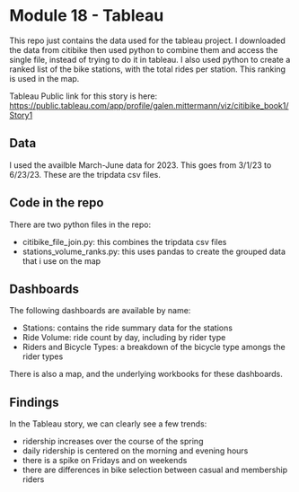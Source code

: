 # Module 18 - Tableau
This repo just contains the data used for the tableau project.
I downloaded the data from citibike then used python to combine them and access the single file, instead of trying to do it in tableau. I also used python to create a ranked list of the bike stations, with the total rides per station. This ranking is used in the map.

Tableau Public link for this story is here:
https://public.tableau.com/app/profile/galen.mittermann/viz/citibike_book1/Story1

## Data

I used the availble March-June data for 2023. This goes from 3/1/23 to 6/23/23. These are the tripdata csv files.

## Code in the repo

There are two python files in the repo:
- citibike_file_join.py: this combines the tripdata csv files
- stations_volume_ranks.py: this uses pandas to create the grouped data that i use on the map

## Dashboards

The following dashboards are available by name:
- Stations: contains the ride summary data for the stations
- Ride Volume: ride count by day, including by rider type
- Riders and Bicycle Types: a breakdown of the bicycle type amongs the rider types

There is also a map, and the underlying workbooks for these dashboards.

## Findings

In the Tableau story, we can clearly see a few trends:

- ridership increases over the course of the spring
- daily ridership is centered on the morning and evening hours
- there is a spike on Fridays and on weekends
- there are differences in bike selection between casual and membership riders
